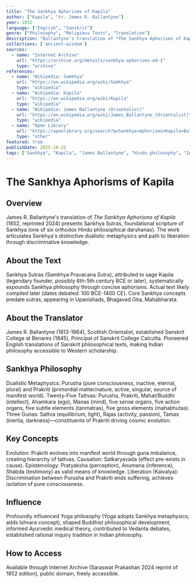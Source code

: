 ```yaml
---
title: "The Sankhya Aphorisms of Kapila"
author: ["Kapila", "tr. James R. Ballantyne"]
year: 1852
language: ["English", "Sanskrit"]
genre: ["Philosophy", "Religious Texts", "Translation"]
description: "Ballantyne's translation of *The Sankhya Aphorisms of Kapila* (1852, reprinted 2024) presents Sankhya Sutras, foundational scripture of Sankhya (one of six orthodox Hindu philosophical darshanas). The work articulates Sankhya's distinctive dualistic metaphysics and path to liberation through discriminative knowledge."
collections: ['ancient-wisdom']
sources:
  - name: "Internet Archive"
    url: "https://archive.org/details/sankhya-aphorisms-ed-1"
    type: "archive"
references:
  - name: "Wikipedia: Samkhya"
    url: "https://en.wikipedia.org/wiki/Samkhya"
    type: "wikipedia"
  - name: "Wikipedia: Kapila"
    url: "https://en.wikipedia.org/wiki/Kapila"
    type: "wikipedia"
  - name: "Wikipedia: James Ballantyne (Orientalist)"
    url: "https://en.wikipedia.org/wiki/James_Ballantyne_(Orientalist)"
    type: "wikipedia"
  - name: "Open Library"
    url: "https://openlibrary.org/search?q=Sankhya+Aphorisms+Kapila+Ballantyne&mode=everything"
    type: "other"
featured: true
publishDate: 2025-10-22
tags: ["Sankhya", "Kapila", "James Ballantyne", "Hindu philosophy", "Indian philosophy", "Dualism", "Purusha", "Prakriti", "Sanskrit", "Philosophical texts", "Tattvas", "Gunas", "Liberation", "Metaphysics", "Classical philosophy"]
---
```


# The Sankhya Aphorisms of Kapila

## Overview

James R. Ballantyne's translation of *The Sankhya Aphorisms of Kapila* (1852, reprinted 2024) presents Sankhya Sutras, foundational scripture of Sankhya (one of six orthodox Hindu philosophical darshanas). The work articulates Sankhya's distinctive dualistic metaphysics and path to liberation through discriminative knowledge.

## About the Text

Sankhya Sutras (Samkhya Pravacana Sutra), attributed to sage Kapila (legendary founder, possibly 6th-5th century BCE or later), systematically expounds Sankhya philosophy through concise aphorisms. Actual text likely compiled later (dates debated: 100 BCE-1400 CE). Core Sankhya concepts predate sutras, appearing in Upanishads, Bhagavad Gita, Mahabharata.

## About the Translator

James R. Ballantyne (1813-1864), Scottish Orientalist, established Sanskrit College at Benares (1845), Principal of Sanskrit College Calcutta. Pioneered English translations of Sanskrit philosophical texts, making Indian philosophy accessible to Western scholarship.

## Sankhya Philosophy

Dualistic Metaphysics: Purusha (pure consciousness, inactive, eternal, plural) and Prakriti (primordial matter/nature, active, singular, source of manifest world). Twenty-Five Tattvas: Purusha, Prakriti, Mahat/Buddhi (intellect), Ahamkara (ego), Manas (mind), five sense organs, five action organs, five subtle elements (tanmatras), five gross elements (mahabhutas). Three Gunas: Sattva (equilibrium, light), Rajas (activity, passion), Tamas (inertia, darkness)—constituents of Prakriti driving cosmic evolution.

## Key Concepts

Evolution: Prakriti evolves into manifest world through guna imbalance, creating hierarchy of tattvas. Causation: Satkaryavada (effect pre-exists in cause). Epistemology: Pratyaksha (perception), Anumana (inference), Shabda (testimony) as valid means of knowledge. Liberation (Kaivalya): Discrimination between Purusha and Prakriti ends suffering, achieves isolation of pure consciousness.

## Influence

Profoundly influenced Yoga philosophy (Yoga adopts Sankhya metaphysics, adds Ishvara concept), shaped Buddhist philosophical development, informed Ayurvedic medical theory, contributed to Vedanta debates, established rational inquiry tradition in Indian philosophy.

## How to Access

Available through Internet Archive (Saraswat Prakashan 2024 reprint of 1852 edition), public domain, freely accessible.

